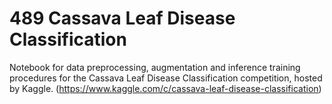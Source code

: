 # 489 Cassava Leaf Disease Classification 


Notebook for data preprocessing, augmentation and inference training procedures for the Cassava Leaf Disease Classification competition, hosted by Kaggle. (https://www.kaggle.com/c/cassava-leaf-disease-classification)

